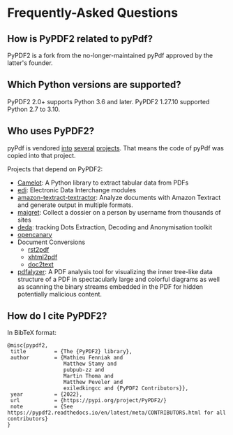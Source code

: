# Frequently-Asked Questions

## How is PyPDF2 related to pyPdf?

PyPDF2 is a fork from the no-longer-maintained pyPdf approved by the
latter's founder.

## Which Python versions are supported?

PyPDF2 2.0+ supports Python 3.6 and later.
PyPDF2 1.27.10 supported Python 2.7 to 3.10.

  [Matthew]: https://github.com/mstamy2
  [source]: https://github.com/py-pdf/PyPDF2/commit/24b270d876518d15773224b5d0d6c2206db29f64#commitcomment-5038317
  [this sort of thing]: https://github.com/py-pdf/PyPDF2/issues/24
  [GitHub issue]: https://github.com/py-pdf/PyPDF2/issues

## Who uses PyPDF2?

pyPdf is vendored [into](https://github.com/Buyanbat/XacCRM/tree/ee78e8df967182f661b6494a86444501e7d89c8f/report/pyPdf) [several](https://github.com/MyBook/calibre/tree/ca1efe3c21f6553e096dab745b3cdeb36244a5a9/src/pyPdf) [projects](https://github.com/Giacomo-De-Florio-Dev/Make_Your_PDF_Safe/tree/ec439f92243d12d54ae024668792470c6b40ee96/MakeYourPDFsafe_V1.3/PyPDF2). That
means the code of pyPdf was copied into that project.

Projects that depend on PyPDF2:

* [Camelot](https://github.com/camelot-dev/camelot): A Python library to extract tabular data from PDFs
* [edi](https://github.com/OCA/edi): Electronic Data Interchange modules
* [amazon-textract-textractor](https://github.com/aws-samples/amazon-textract-textractor/blob/42444b08c672607eadbdcd64f3c5adb2d85383de/helper/setup.py): Analyze documents with Amazon Textract and generate output in multiple formats.
* [maigret](https://github.com/soxoj/maigret): Collect a dossier on a person by username from thousands of sites
* [deda](https://github.com/dfd-tud/deda): tracking Dots Extraction, Decoding and Anonymisation toolkit
* [opencanary](https://github.com/thinkst/opencanary)
* Document Conversions
  * [rst2pdf](https://github.com/rst2pdf/rst2pdf)
  * [xhtml2pdf](https://github.com/xhtml2pdf/xhtml2pdf)
  * [doc2text](https://github.com/jlsutherland/doc2text)
* [pdfalyzer](https://pypi.org/project/pdfalyzer/): A PDF analysis tool for visualizing the inner tree-like data structure of a PDF in spectacularly large and colorful diagrams as well as scanning the binary streams embedded in the PDF for hidden potentially malicious content.

## How do I cite PyPDF2?

In BibTeX format:

```
@misc{pypdf2,
 title         = {The {PyPDF2} library},
 author        = {Mathieu Fenniak and
                  Matthew Stamy and
                  pubpub-zz and
                  Martin Thoma and
                  Matthew Peveler and
                  exiledkingcc and {PyPDF2 Contributors}},
 year          = {2022},
 url           = {https://pypi.org/project/PyPDF2/}
 note          = {See https://pypdf2.readthedocs.io/en/latest/meta/CONTRIBUTORS.html for all contributors}
}
```
